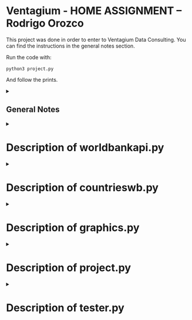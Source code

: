 # Ventagium - HOME ASSIGNMENT – Rodrigo Orozco

This project was done in order to enter to Ventagium Data Consulting.
You can find the instructions in the general notes section.

Run the code with:
```
python3 project.py
```
And follow the prints.

<details><summary><h2>General Notes</h2></summary>
<p>

## Activate virtual env and check if pip is up-to-day
```
source env/bin/activate
python3 -m pip install --upgrade pip
```

## Instructions
Crear un pipeline con Python, el cual debe: 

1. Extraer los datos correspondientes al total de población de cada país a través de los años usando la API JSON de Indicadores del Banco Mundial.  
[Documentación](https://datahelpdesk.worldbank.org/knowledgebase/articles/889392-about-the-indicators-api-documentation)
[URL para extraer información sobre totales de población](http://api.worldbank.org/v2/country/all/indicator/SP.POP.TOTL?format=json)

 > Puedes usar el parámetro page=n para obtener la página número n. 

2. Almacenar los datos extraídos en un objeto DataFrame de la librería Pandas.
3. Presenta la información importante que hayas encontrado sobre la población de cada país usando los modelos que creas más convenientes.  
4. Analizar los resultados y proporcionar conclusiones generales sobre el desempeño de los modelos que utilizaste. Siéntete libre de usar herramientas de visualización de datos para presentar tus resultados. 

> Haz tu mejor esfuerzo para crear código simple, leíble, eficiente, modular y de preferencia basado en objetos. Debes enviar tu código y resultados al correo guillermo.carsolio@ventagium.com 1 día antes de tu entrevista. 

</p>
</details>

<details><summary><h1>Description of worldbankapi.py</h1></summary>
<p>

## WorldBankAPI class
This file contains the WorldBankAPI class to connect to The World Bank API that allows for the search and retrieval of the public, Bank documents available in the Documents & Reports site.  Records can be retrieved in a format useful for research and for inclusion in web sites outside of Documents & Reports and the World Bank. To read more about it, visit [World Bank API documentation](https://datahelpdesk.worldbank.org/knowledgebase/articles/889392-about-the-indicators-api-documentation)

## Methods of the World Bank API class
The class WorldBankAPI() recieves the country code to work.
It contains several methods that allows us to consult the following indicators about the country given as the parameter and also need the ISOcode of the country.

1. To consult the population use:
```
get_population(country_code)
```

2. To consult the Gross Domestic Product (GPD) use:
```
get_gdp_per_capita(country_code)
```

3. To consult the health expenditure per capita use:
```
get_health_exp_per_capita(country_code)
```

4. To consult the inflation rate per year  use:
```
get_inflation(self, country_code)
```

5. To consult the unamployment (% of total labor force) use:
```
get_unemployment(country_code)
```

6. To consult the Foreign Direct Investment (FDI) use:
```
get_fdi_data(country_code)
```

For the purpouse of the task, the most important method is:
````
get_all_data(country_code, country_name)
````
It allows us to retrieve all the data from the previous methods, generates a dataframe and saves them into a CSV file.

</p>
</details>

<details><summary><h1>Description of countrieswb.py</h1></summary>
<p>
The file counstrieswb.py only stores a single class and it is used to consult and create the list with tuples of all the continent and territories.
The method inside this get_countries() retourns a list of tuples, it is useful because we have the relationship between the name and the isocode.
</p>
</details>

<details><summary><h1>Description of graphics.py</h1></summary>
<p>
Its purpose is to plot charts using the dataframes created in the for cicle using the worldbankapi class.

> The charts are being store in the charts directory.

There are four classes that generate charts.

<h2> 1. Population chart class </h2>

It generates a circle chart using the dataframe with all the countries. It only need the dataframe to work, in the project, it is being used like that:
```
PopulationChart(df_all)
population_chart.plot()
```
Example of the chart generated:
<p align="center">
  <img src="charts/population_chart.png" width="50%" alt="population chart">
</p>

<h2> 2. GDP bar chart </h2>

It generates a bar chart using the dataframe with all the countries. It needs the dataframe to work and the starting year to show. In the project, it is being used like that:
```
gdp_chart = GDPChart(df_all, 2016)
gdp_chart.plot()
```
Example of the chart generated:
<p align="center">
  <img src="charts/gpd_chart.png" width="50%" alt="gdp chart">
</p>

<h2> 3. Unemployment line chart </h2>

It generates a line chart using the dataframe with all the countries. It only needs the dataframe to work. In the project, it is being used like that:
```
unemployment_chart = UnemploymentChart(df_all)
unemployment_chart.plot()
```
Example of the chart generated:
<p align="center">
  <img src="charts/unemployment_chart.png" width="50%" alt="unemployment chart">
</p>

<h2> 4. FDI vs Inflation Chart </h2>

It generates a scatter chart using the dataframe with all the countries. You need to type as parameters the dataframe, the country and the start year (In this case the start year is not needed because it was declared in graphics.py as 2000). In the project, it is being used like that:
```
chart = FDIInflationChart(df_all, 'Mexico')
chart.plot()
```
Example of the chart generated:
<p align="center">
  <img src="charts/fdi_inflation_chart.png" width="50%" alt="FDI vs inflation chart">
</p>

> Note: Remeber that this graphic is only for one country.

</p>
</details>

<details><summary><h1>Description of project.py</h1></summary>
<p>
Project.py is the main file of the project because it is responsible of run the classes and methods needed to achieve the goal descrived in the instructions.
It consists of three parts:

1. The first part uses a while and if cicles to confirm if a user wants to test with seven countries or run the code with all the available countries in the world bank api.
2. The second part is calling the CountriesWBAPI class to get all the countries as a list of tuples and use it to iterate a for cicle using the name of the country and the code. Inside this cicle the WorldBankAPI class is called to generate all the data from the country list.
3. The third part invoques the graphics classes to save and show the charts.

> The testing is done in the second part and for each graphic, so you will find the start() and end() before and after the codes.
   
</p>
</details>

<details><summary><h1>Description of tester.py</h1></summary>
<p>
The tester.py file includes one class with two methods, the purpouse of them is to print the time elapsed between the start and the end and the memory used in that moment. To use start() and end(), locate start() before running the code to test and locate end() after this code, for example, to test the population chart class:

```
pt.start()
population_chart = PopulationChart(df_all)
pt.end()
```

</p>
</details>